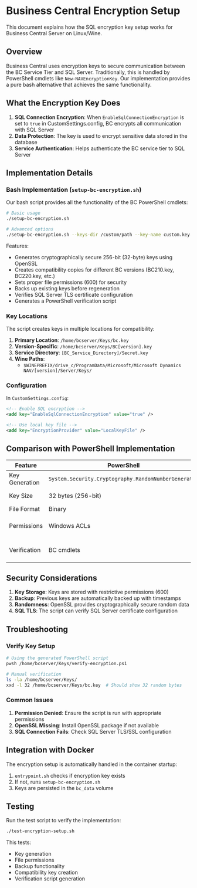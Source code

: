 # Business Central Encryption Setup

This document explains how the SQL encryption key setup works for Business Central Server on Linux/Wine.

## Overview

Business Central uses encryption keys to secure communication between the BC Service Tier and SQL Server. Traditionally, this is handled by PowerShell cmdlets like `New-NAVEncryptionKey`. Our implementation provides a pure bash alternative that achieves the same functionality.

## What the Encryption Key Does

1. **SQL Connection Encryption**: When `EnableSqlConnectionEncryption` is set to `true` in CustomSettings.config, BC encrypts all communication with SQL Server
2. **Data Protection**: The key is used to encrypt sensitive data stored in the database
3. **Service Authentication**: Helps authenticate the BC service tier to SQL Server

## Implementation Details

### Bash Implementation (`setup-bc-encryption.sh`)

Our bash script provides all the functionality of the BC PowerShell cmdlets:

```bash
# Basic usage
./setup-bc-encryption.sh

# Advanced options
./setup-bc-encryption.sh --keys-dir /custom/path --key-name custom.key
```

Features:
- Generates cryptographically secure 256-bit (32-byte) keys using OpenSSL
- Creates compatibility copies for different BC versions (BC210.key, BC220.key, etc.)
- Sets proper file permissions (600) for security
- Backs up existing keys before regeneration
- Verifies SQL Server TLS certificate configuration
- Generates a PowerShell verification script

### Key Locations

The script creates keys in multiple locations for compatibility:

1. **Primary Location**: `/home/bcserver/Keys/bc.key`
2. **Version-Specific**: `/home/bcserver/Keys/BC[version].key`
3. **Service Directory**: `[BC_Service_Directory]/Secret.key`
4. **Wine Paths**: 
   - `$WINEPREFIX/drive_c/ProgramData/Microsoft/Microsoft Dynamics NAV/[version]/Server/Keys/`

### Configuration

In `CustomSettings.config`:

```xml
<!-- Enable SQL encryption -->
<add key="EnableSqlConnectionEncryption" value="true" />

<!-- Use local key file -->
<add key="EncryptionProvider" value="LocalKeyFile" />
```

## Comparison with PowerShell Implementation

| Feature | PowerShell | Bash |
|---------|------------|------|
| Key Generation | `System.Security.Cryptography.RandomNumberGenerator` | `openssl rand` |
| Key Size | 32 bytes (256-bit) | 32 bytes (256-bit) |
| File Format | Binary | Binary |
| Permissions | Windows ACLs | Unix permissions (600) |
| Verification | BC cmdlets | Custom verification script |

## Security Considerations

1. **Key Storage**: Keys are stored with restrictive permissions (600)
2. **Backup**: Previous keys are automatically backed up with timestamps
3. **Randomness**: OpenSSL provides cryptographically secure random data
4. **SQL TLS**: The script can verify SQL Server certificate configuration

## Troubleshooting

### Verify Key Setup

```bash
# Using the generated PowerShell script
pwsh /home/bcserver/Keys/verify-encryption.ps1

# Manual verification
ls -la /home/bcserver/Keys/
xxd -l 32 /home/bcserver/Keys/bc.key  # Should show 32 random bytes
```

### Common Issues

1. **Permission Denied**: Ensure the script is run with appropriate permissions
2. **OpenSSL Missing**: Install OpenSSL package if not available
3. **SQL Connection Fails**: Check SQL Server TLS/SSL configuration

## Integration with Docker

The encryption setup is automatically handled in the container startup:

1. `entrypoint.sh` checks if encryption key exists
2. If not, runs `setup-bc-encryption.sh`
3. Keys are persisted in the `bc_data` volume

## Testing

Run the test script to verify the implementation:

```bash
./test-encryption-setup.sh
```

This tests:
- Key generation
- File permissions
- Backup functionality
- Compatibility key creation
- Verification script generation